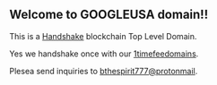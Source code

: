 ## Welcome to GOOGLEUSA domain!!

This is a [Handshake](https://handshake.org/) blockchain Top Level Domain.

Yes we handshake once with our [1timefeedomains](http://home.1timefeedomains/).

Plesea send inquiries to [bthespirit777@protonmail](https://protonmail.com).
